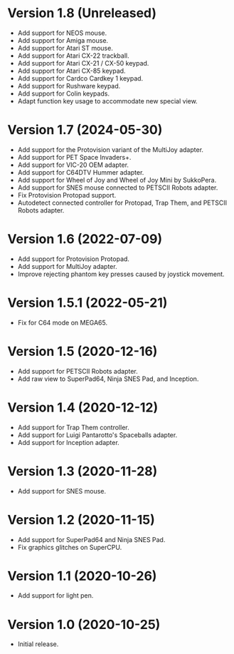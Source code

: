 # Version 1.8 (Unreleased)

- Add support for NEOS mouse.
- Add support for Amiga mouse.
- Add support for Atari ST mouse.
- Add support for Atari CX-22 trackball.
- Add support for Atari CX-21 / CX-50 keypad.
- Add support for Atari CX-85 keypad.
- Add support for Cardco Cardkey 1 keypad.
- Add support for Rushware keypad.
- Add support for Colin keypads.
- Adapt function key usage to accommodate new special view.


# Version 1.7 (2024-05-30)

- Add support for the Protovision variant of the MultiJoy adapter.
- Add support for PET Space Invaders+.
- Add support for VIC-20 OEM adapter.
- Add support for C64DTV Hummer adapter.
- Add support for Wheel of Joy and Wheel of Joy Mini by SukkoPera.
- Add support for SNES mouse connected to PETSCII Robots adapter.
- Fix Protovision Protopad support.
- Autodetect connected controller for Protopad, Trap Them, and PETSCII Robots adapter.


# Version 1.6 (2022-07-09)

- Add support for Protovision Protopad.
- Add support for MultiJoy adapter.
- Improve rejecting phantom key presses caused by joystick movement. 


# Version 1.5.1 (2022-05-21)

- Fix for C64 mode on MEGA65.


# Version 1.5 (2020-12-16)

- Add support for PETSCII Robots adapter.
- Add raw view to SuperPad64, Ninja SNES Pad, and Inception.


# Version 1.4 (2020-12-12)

- Add support for Trap Them controller.
- Add support for Luigi Pantarotto's Spaceballs adapter.
- Add support for Inception adapter.


# Version 1.3 (2020-11-28)

- Add support for SNES mouse.


# Version 1.2 (2020-11-15)

- Add support for SuperPad64 and Ninja SNES Pad.
- Fix graphics glitches on SuperCPU.


# Version 1.1 (2020-10-26)

- Add support for light pen.


# Version 1.0 (2020-10-25)

- Initial release.
